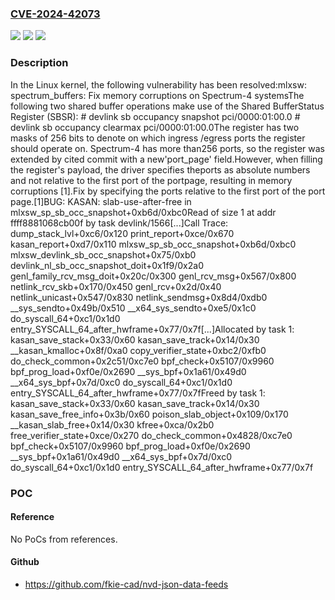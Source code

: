 ### [CVE-2024-42073](https://cve.mitre.org/cgi-bin/cvename.cgi?name=CVE-2024-42073)
![](https://img.shields.io/static/v1?label=Product&message=Linux&color=blue)
![](https://img.shields.io/static/v1?label=Version&message=f8538aec88b4%3C%20bfa86a96912f%20&color=brighgreen)
![](https://img.shields.io/static/v1?label=Vulnerability&message=n%2Fa&color=brighgreen)

### Description

In the Linux kernel, the following vulnerability has been resolved:mlxsw: spectrum_buffers: Fix memory corruptions on Spectrum-4 systemsThe following two shared buffer operations make use of the Shared BufferStatus Register (SBSR): # devlink sb occupancy snapshot pci/0000:01:00.0 # devlink sb occupancy clearmax pci/0000:01:00.0The register has two masks of 256 bits to denote on which ingress /egress ports the register should operate on. Spectrum-4 has more than256 ports, so the register was extended by cited commit with a new'port_page' field.However, when filling the register's payload, the driver specifies theports as absolute numbers and not relative to the first port of the portpage, resulting in memory corruptions [1].Fix by specifying the ports relative to the first port of the port page.[1]BUG: KASAN: slab-use-after-free in mlxsw_sp_sb_occ_snapshot+0xb6d/0xbc0Read of size 1 at addr ffff8881068cb00f by task devlink/1566[...]Call Trace: <TASK> dump_stack_lvl+0xc6/0x120 print_report+0xce/0x670 kasan_report+0xd7/0x110 mlxsw_sp_sb_occ_snapshot+0xb6d/0xbc0 mlxsw_devlink_sb_occ_snapshot+0x75/0xb0 devlink_nl_sb_occ_snapshot_doit+0x1f9/0x2a0 genl_family_rcv_msg_doit+0x20c/0x300 genl_rcv_msg+0x567/0x800 netlink_rcv_skb+0x170/0x450 genl_rcv+0x2d/0x40 netlink_unicast+0x547/0x830 netlink_sendmsg+0x8d4/0xdb0 __sys_sendto+0x49b/0x510 __x64_sys_sendto+0xe5/0x1c0 do_syscall_64+0xc1/0x1d0 entry_SYSCALL_64_after_hwframe+0x77/0x7f[...]Allocated by task 1: kasan_save_stack+0x33/0x60 kasan_save_track+0x14/0x30 __kasan_kmalloc+0x8f/0xa0 copy_verifier_state+0xbc2/0xfb0 do_check_common+0x2c51/0xc7e0 bpf_check+0x5107/0x9960 bpf_prog_load+0xf0e/0x2690 __sys_bpf+0x1a61/0x49d0 __x64_sys_bpf+0x7d/0xc0 do_syscall_64+0xc1/0x1d0 entry_SYSCALL_64_after_hwframe+0x77/0x7fFreed by task 1: kasan_save_stack+0x33/0x60 kasan_save_track+0x14/0x30 kasan_save_free_info+0x3b/0x60 poison_slab_object+0x109/0x170 __kasan_slab_free+0x14/0x30 kfree+0xca/0x2b0 free_verifier_state+0xce/0x270 do_check_common+0x4828/0xc7e0 bpf_check+0x5107/0x9960 bpf_prog_load+0xf0e/0x2690 __sys_bpf+0x1a61/0x49d0 __x64_sys_bpf+0x7d/0xc0 do_syscall_64+0xc1/0x1d0 entry_SYSCALL_64_after_hwframe+0x77/0x7f

### POC

#### Reference
No PoCs from references.

#### Github
- https://github.com/fkie-cad/nvd-json-data-feeds

